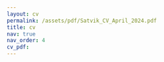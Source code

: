 ```yaml
---
layout: cv
permalink: /assets/pdf/Satvik_CV_April_2024.pdf
title: cv
nav: true
nav_order: 4
cv_pdf:
---
```

